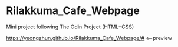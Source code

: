 # Rilakkuma_Cafe_Webpage
Mini project following The Odin Project (HTML+CSS)

https://yeongzhun.github.io/Rilakkuma_Cafe_Webpage/# <--preview 
